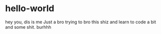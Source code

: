 # hello-world
hey you, dis is me
Just a bro trying
to
bro this shiz and 
learn to code a bit
and some shit.
burhhh
